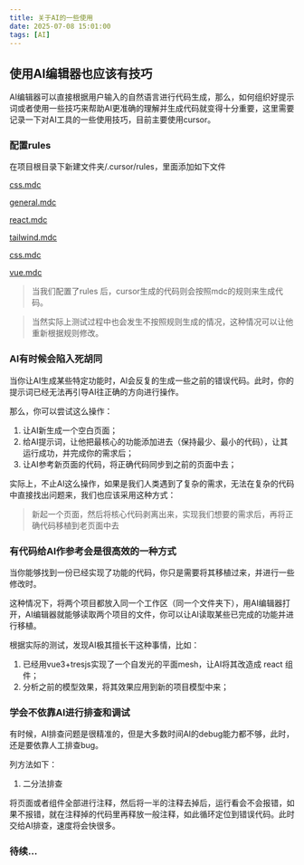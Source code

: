 ```yaml
---
title: 关于AI的一些使用
date: 2025-07-08 15:01:00
tags: [AI]
---
```



## 使用AI编辑器也应该有技巧

AI编辑器可以直接根据用户输入的自然语言进行代码生成，那么，如何组织好提示词或者使用一些技巧来帮助AI更准确的理解并生成代码就变得十分重要，这里需要记录一下对AI工具的一些使用技巧，目前主要使用cursor。

<!-- more -->


### 配置rules

在项目根目录下新建文件夹/.cursor/rules，里面添加如下文件

[css.mdc](https://limengtupian.oss-cn-beijing.aliyuncs.com/%E5%8D%9A%E5%AE%A2BLOG%E4%B8%93%E7%94%A8%E5%9B%BE%E5%BA%93/ai/css.mdc)

[general.mdc](https://limengtupian.oss-cn-beijing.aliyuncs.com/%E5%8D%9A%E5%AE%A2BLOG%E4%B8%93%E7%94%A8%E5%9B%BE%E5%BA%93/ai/general.mdc)

[react.mdc](https://limengtupian.oss-cn-beijing.aliyuncs.com/%E5%8D%9A%E5%AE%A2BLOG%E4%B8%93%E7%94%A8%E5%9B%BE%E5%BA%93/ai/react.mdc)

[tailwind.mdc](https://limengtupian.oss-cn-beijing.aliyuncs.com/%E5%8D%9A%E5%AE%A2BLOG%E4%B8%93%E7%94%A8%E5%9B%BE%E5%BA%93/ai/tailwind.mdc)

[css.mdc](https://limengtupian.oss-cn-beijing.aliyuncs.com/%E5%8D%9A%E5%AE%A2BLOG%E4%B8%93%E7%94%A8%E5%9B%BE%E5%BA%93/ai/css.mdc)

[vue.mdc](https://limengtupian.oss-cn-beijing.aliyuncs.com/%E5%8D%9A%E5%AE%A2BLOG%E4%B8%93%E7%94%A8%E5%9B%BE%E5%BA%93/ai/vue.mdc)

> 当我们配置了rules 后，cursor生成的代码则会按照mdc的规则来生成代码。

> 当然实际上测试过程中也会发生不按照规则生成的情况，这种情况可以让他重新根据规则修改。

### AI有时候会陷入死胡同

当你让AI生成某些特定功能时，AI会反复的生成一些之前的错误代码。此时，你的提示词已经无法再引导AI往正确的方向进行操作。

那么，你可以尝试这么操作：

1. 让AI新生成一个空白页面；
2. 给AI提示词，让他把最核心的功能添加进去（保持最少、最小的代码），让其运行成功，并完成你的需求后；
3. 让AI参考新页面的代码，将正确代码同步到之前的页面中去；

实际上，不止AI这么操作，如果是我们人类遇到了复杂的需求，无法在复杂的代码中直接找出问题来，我们也应该采用这种方式：

> 新起一个页面，然后将核心代码剥离出来，实现我们想要的需求后，再将正确代码移植到老页面中去


### 有代码给AI作参考会是很高效的一种方式

当你能够找到一份已经实现了功能的代码，你只是需要将其移植过来，并进行一些修改时。

这种情况下，将两个项目都放入同一个工作区（同一个文件夹下），用AI编辑器打开，AI编辑器就能够读取两个项目的文件，你可以让AI读取某些已完成的功能并进行移植。

根据实际的测试，发现AI极其擅长干这种事情，比如： 

1. 已经用vue3+tresjs实现了一个自发光的平面mesh，让AI将其改造成 react 组件；
2. 分析之前的模型效果，将其效果应用到新的项目模型中来；


### 学会不依靠AI进行排查和调试

有时候，AI排查问题是很精准的，但是大多数时间AI的debug能力都不够，此时，还是要依靠人工排查bug。

列方法如下：

1. 二分法排查

将页面或者组件全部进行注释，然后将一半的注释去掉后，运行看会不会报错，如果不报错，就在注释掉的代码里再释放一般注释，如此循环定位到错误代码。此时交给AI排查，速度将会快很多。


### 待续...

